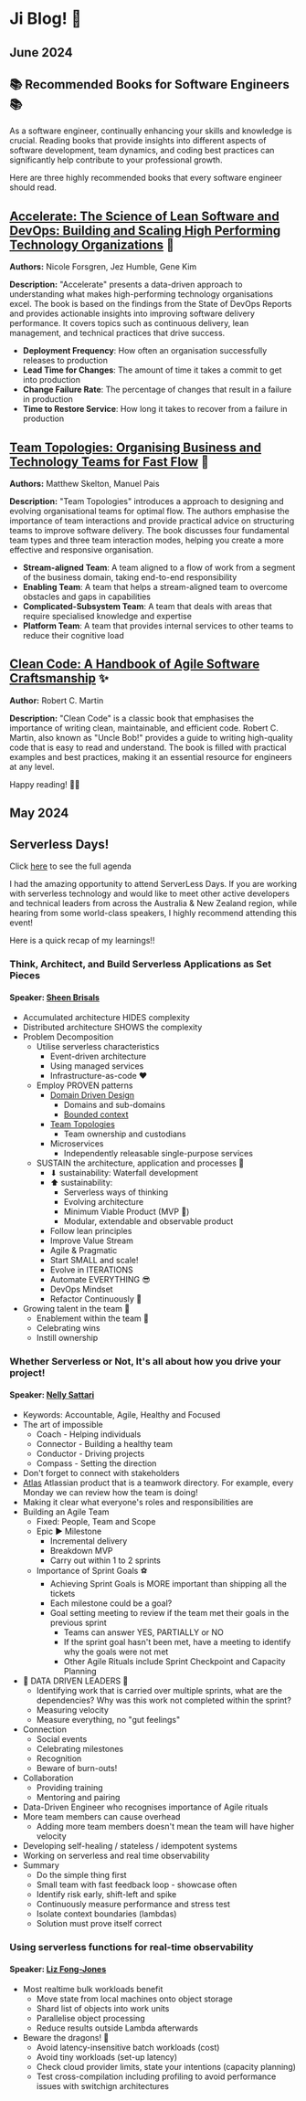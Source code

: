 # Ji Blog! 🐰

## June 2024
## 📚 Recommended Books for Software Engineers 📚

As a software engineer, continually enhancing your skills and knowledge is crucial. Reading books that provide insights into different aspects of software development, team dynamics, and coding best practices can significantly help contribute to your professional growth. 

Here are three highly recommended books that every software engineer should read.

## [Accelerate: The Science of Lean Software and DevOps: Building and Scaling High Performing Technology Organizations](https://www.goodreads.com/book/show/35747076-accelerate) 🚀

**Authors:** Nicole Forsgren, Jez Humble, Gene Kim

**Description:** "Accelerate" presents a data-driven approach to understanding what makes high-performing technology organisations excel. The book is based on the findings from the State of DevOps Reports and provides actionable insights into improving software delivery performance. It covers topics such as continuous delivery, lean management, and technical practices that drive success. 

- **Deployment Frequency**: How often an organisation successfully releases to production
- **Lead Time for Changes**: The amount of time it takes a commit to get into production
- **Change Failure Rate**: The percentage of changes that result in a failure in production
- **Time to Restore Service**: How long it takes to recover from a failure in production

## [Team Topologies: Organising Business and Technology Teams for Fast Flow](https://www.goodreads.com/book/show/44135420-team-topologies) 🤝

**Authors:** Matthew Skelton, Manuel Pais

**Description:** "Team Topologies" introduces a approach to designing and evolving organisational teams for optimal flow. The authors emphasise the importance of team interactions and provide practical advice on structuring teams to improve software delivery. The book discusses four fundamental team types and three team interaction modes, helping you create a more effective and responsive organisation.

- **Stream-aligned Team**: A team aligned to a flow of work from a segment of the business domain, taking end-to-end responsibility
- **Enabling Team**: A team that helps a stream-aligned team to overcome obstacles and gaps in capabilities
- **Complicated-Subsystem Team**: A team that deals with areas that require specialised knowledge and expertise
- **Platform Team**: A team that provides internal services to other teams to reduce their cognitive load


## [Clean Code: A Handbook of Agile Software Craftsmanship](https://www.goodreads.com/book/show/3735293-clean-code) ✨

**Author:** Robert C. Martin

**Description:** "Clean Code" is a classic book that emphasises the importance of writing clean, maintainable, and efficient code. Robert C. Martin, also known as "Uncle Bob!" provides a guide to writing high-quality code that is easy to read and understand. The book is filled with practical examples and best practices, making it an essential resource for engineers at any level.

Happy reading! 📖😊


## May 2024
## Serverless Days!

Click [here](https://anz.serverlessdays.io/auckland/) to see the full agenda

I had the amazing opportunity to attend ServerLess Days. If you are working with serverless technology and would like to meet other active developers and technical leaders from across the Australia & New Zealand region, while hearing from some world-class speakers, I highly recommend attending this event!

Here is a quick recap of my learnings!!


### Think, Architect, and Build Serverless Applications as Set Pieces 
#### Speaker: [Sheen Brisals](https://anz.serverlessdays.io/speakers/sheen/)

- Accumulated architecture HIDES complexity
- Distributed architecture SHOWS the complexity
- Problem Decomposition 
    - Utilise serverless characteristics
        - Event-driven architecture
        - Using managed services
        - Infrastructure-as-code ♥
    - Employ PROVEN patterns
        - [Domain Driven Design](https://martinfowler.com/bliki/DomainDrivenDesign.html)
            - Domains and sub-domains
            - [Bounded context](https://martinfowler.com/bliki/BoundedContext.html)
        - [Team Topologies](https://teamtopologies.com/)
            - Team ownership and custodians
        - Microservices
            - Independently releasable single-purpose services
    - SUSTAIN the architecture, application and processes 🌳
        - ⬇ sustainability: Waterfall development
        - ⬆ sustainability: 
            - Serverless ways of thinking
            - Evolving architecture
            - Minimum Viable Product (MVP 🌟)
            - Modular, extendable and observable product
        - Follow lean principles
        - Improve Value Stream
        - Agile & Pragmatic
        - Start SMALL and scale!
        - Evolve in ITERATIONS
        - Automate EVERYTHING 😎
        - DevOps Mindset
        - Refactor Continuously 💖
- Growing talent in the team 🌻
    - Enablement within the team 🌼
    - Celebrating wins
    - Instill ownership

###  Whether Serverless or Not, It's all about how you drive your project! 
#### Speaker: [Nelly Sattari](https://anz.serverlessdays.io/speakers/nelly/)
- Keywords: Accountable, Agile, Healthy and Focused
- The art of impossible
    - Coach - Helping individuals
    - Connector - Building a healthy team
    - Conductor - Driving projects
    - Compass - Setting the direction
- Don't forget to connect with stakeholders
- [Atlas](https://www.atlassian.com/software/atlas) Atlassian product that is a teamwork directory. For example, every Monday we can review how the team is doing!
- Making it clear what everyone's roles and responsibilities are
- Building an Agile Team
    - Fixed: People, Team and Scope
    - Epic ▶ Milestone
        - Incremental delivery
        - Breakdown MVP
        - Carry out within 1 to 2 sprints
    - Importance of Sprint Goals ⚽
        - Achieving Sprint Goals is MORE important than shipping all the tickets
        - Each milestone could be a goal?
        - Goal setting meeting to review if the team met their goals in the previous sprint
            - Teams can answer YES, PARTIALLY or NO
            - If the sprint goal hasn't been met, have a meeting to identify why the goals were not met
            - Other Agile Rituals include Sprint Checkpoint and Capacity Planning
- 💟 DATA DRIVEN LEADERS 💟
    - Identifying work that is carried over multiple sprints, what are the dependencies? Why was this work not completed within the sprint?
    - Measuring velocity
    - Measure everything, no "gut feelings"
- Connection
    - Social events
    - Celebrating milestones
    - Recognition
    - Beware of burn-outs!
- Collaboration
    - Providing training
    - Mentoring and pairing
- Data-Driven Engineer who recognises importance of Agile rituals
- More team members can cause overhead
    - Adding more team members doesn't mean the team will have higher velocity
- Developing self-healing / stateless / idempotent systems
- Working on serverless and real time observability
- Summary
    - Do the simple thing first
    - Small team with fast feedback loop - showcase often
    - Identify risk early, shift-left and spike
    - Continuously measure performance and stress test
    - Isolate context boundaries (lambdas)
    - Solution must prove itself correct

###  Using serverless functions for real-time observability 
#### Speaker: [Liz Fong-Jones](https://anz.serverlessdays.io/speakers/liz/)
- Most realtime bulk workloads benefit
    - Move state from local machines onto object storage
    - Shard list of objects into work units
    - Parallelise object processing
    - Reduce results outside Lambda afterwards
- Beware the dragons! 🐉
    - Avoid latency-insensitive batch workloads (cost)
    - Avoid tiny workloads (set-up latency)
    - Check cloud provider limits, state your intentions (capacity planning)
    - Test cross-compilation including profiling to avoid performance issues with switchign architectures




